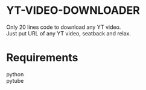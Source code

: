 # YT-VIDEO-DOWNLOADER
Only 20 lines code to download any YT video.<br>
Just put URL of any YT video, seatback and relax.

# Requirements
python<br>
pytube
